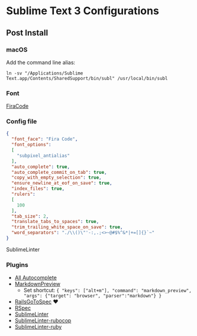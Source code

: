 # Sublime Text 3 Configurations

## Post Install

### macOS
Add the command line alias:
```shell
ln -sv "/Applications/Sublime Text.app/Contents/SharedSupport/bin/subl" /usr/local/bin/subl
```

### Font
[FiraCode](https://github.com/tonsky/FiraCode)

### Config file
```json
{
  "font_face": "Fira Code",
  "font_options":
  [
    "subpixel_antialias"
  ],
  "auto_complete": true,
  "auto_complete_commit_on_tab": true,
  "copy_with_empty_selection": true,
  "ensure_newline_at_eof_on_save": true,
  "index_files": true,
  "rulers":
  [
    100
  ],
  "tab_size": 2,
  "translate_tabs_to_spaces": true,
  "trim_trailing_white_space_on_save": true,
  "word_separators": "./\\()\"'-:,.;<>~@#$%^&*|+=[]{}`~"
}
```
SublimeLinter
### Plugins
* [All Autocomplete](https://github.com/alienhard/SublimeAllAutocomplete)
* [MarkdownPreview](https://github.com/facelessuser/MarkdownPreview)
    - Set shortcut: `{ "keys": ["alt+m"], "command": "markdown_preview", "args": {"target": "browser", "parser":"markdown"} }`
* [RailsGoToSpec](https://github.com/sporto/rails_go_to_spec) :heart:
* [RSpec](https://github.com/SublimeText/RSpec)
* [SublimeLinter](https://github.com/SublimeLinter/SublimeLinter)
* [SublimeLinter-rubocop](https://github.com/SublimeLinter/SublimeLinter-rubocop)
* [SublimeLinter-ruby](https://github.com/SublimeLinter/SublimeLinter-ruby)
